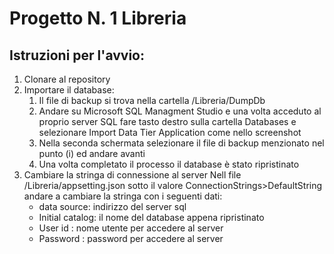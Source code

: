 # Progetto N. 1 Libreria
## Istruzioni per l'avvio:
1. Clonare al repository
2. Importare il database:
   1. Il file di backup si trova nella cartella /Libreria/DumpDb
   2. Andare su Microsoft SQL Managment Studio e una volta acceduto al proprio server SQL fare tasto destro sulla cartella Databases e selezionare Import Data Tier Application come nello screenshot
   3. Nella seconda schermata selezionare il file di backup menzionato nel punto (i) ed andare avanti
   4. Una volta completato il processo il database è stato ripristinato
3. Cambiare la stringa di connessione al server
    Nell file /Libreria/appsetting.json sotto il valore ConnectionStrings>DefaultString andare a cambiare la stringa con i seguenti dati:
   - data source: indirizzo del server sql
   - Initial catalog: il nome del database appena ripristinato
   - User id : nome utente per accedere al server
   - Password : password per accedere al server
  
